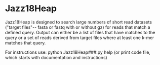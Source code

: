 # Jazz18Heap
Jazz18Heap is designed to search large numbers of short read datasets ("target files"-- fasta or fastq with or without gz) for reads that match a defined query.  Output can either be a list of files that have matches to the query or a set of reads derived from target files where at least one k-mer matches that query.

For instructions use:
python Jazz18Heap###.py help
(or print code file, which starts with documentation and instructions)
